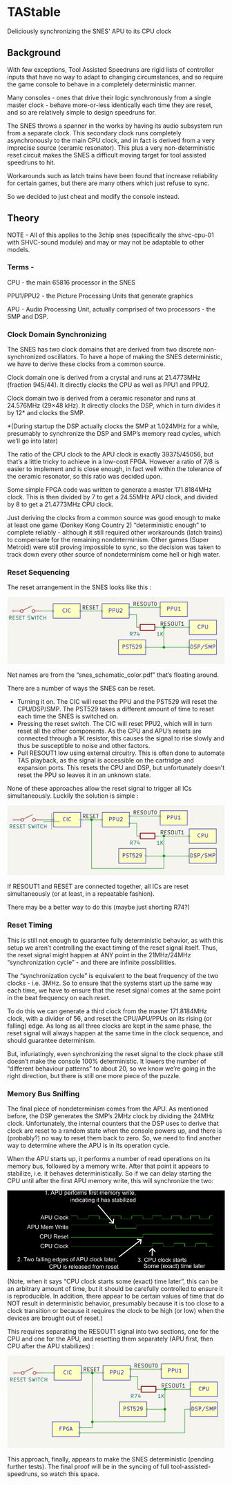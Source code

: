 # TAStable
Deliciously synchronizing the SNES' APU to its CPU clock

## Background
With few exceptions, Tool Assisted Speedruns are rigid lists of controller inputs that have no way to adapt to changing circumstances, and so require the game console to behave in a completely deterministic manner.

Many consoles - ones that drive their logic synchronously from a single master clock - behave more-or-less identically each time they are reset, and so are relatively simple to design speedruns for.

The SNES throws a spanner in the works by having its audio subsystem run from a separate clock. This secondary clock runs completely asynchronously to the main CPU clock, and in fact is derived from a very imprecise source (ceramic resonator). This plus a very non-deterministic reset circuit makes the SNES a difficult moving target for tool assisted speedruns to hit.

Workarounds such as latch trains have been found that increase reliability for certain games, but there are many others which just refuse to sync.

So we decided to just cheat and modify the console instead.


## Theory

NOTE - All of this applies to the 3chip snes (specifically the shvc-cpu-01 with SHVC-sound module) and may or may not be adaptable to other models.

### Terms - 
CPU - the main 65816 processor in the SNES

PPU1/PPU2 - the Picture Processing Units that generate graphics

APU - Audio Processing Unit, actually comprised of two processors - the SMP and DSP.


### Clock Domain Synchronizing

The SNES has two clock domains that are derived from two discrete non-synchronized oscillators. To have a hope of making the SNES deterministic, we have to derive these clocks from a common source.

Clock domain one is derived from a crystal and runs at 21.4773MHz (fraction 945/44). It directly clocks the CPU as well as PPU1 and PPU2.

Clock domain two is derived from a ceramic resonator and runs at 24.576MHz (29×48 kHz). It directly clocks the DSP, which in turn divides it by 12* and clocks the SMP.

*(During startup the DSP actually clocks the SMP at 1.024MHz for a while, presumably to synchronize the DSP and SMP’s memory read cycles, which we’ll go into later)

The ratio of the CPU clock to the APU clock is exactly 39375/45056, but that’s a little tricky to achieve in a low-cost FPGA. However a ratio of 7/8 is easier to implement and is close enough, in fact well within the tolerance of the ceramic resonator, so this ratio was decided upon.

Some simple FPGA code was written to generate a master 171.8184MHz clock. This is then divided by 7 to get a 24.55MHz APU clock, and divided by 8 to get a 21.4773MHz CPU clock.

Just deriving the clocks from a common source was good enough to make at least one game (Donkey Kong Country 2) “deterministic enough” to complete reliably - although it still required other workarounds (latch trains) to compensate for the remaining nondeterminism. Other games (Super Metroid) were still proving impossible to sync, so the decision was taken to track down every other source of nondeterminism come hell or high water.


### Reset Sequencing

The reset arrangement in the SNES looks like this : 

![Board](https://github.com/rasteri/TAStable/blob/main/images/image2.png?raw=true)

Net names are from the “snes_schematic_color.pdf” that’s floating around.

There are a number of ways the SNES can be reset. 

* Turning it on. The CIC will reset the PPU and the PST529 will reset the CPU/DSP/SMP. The PST529 takes a different amount of time to reset each time the SNES is switched on.
* Pressing the reset switch. The CIC will reset PPU2, which will in turn reset all the other components. As the CPU and APU’s resets are connected through a 1K resistor, this causes the signal to rise slowly and thus be susceptible to noise and other factors.
* Pull RESOUT1 low using external circuitry. This is often done to automate TAS playback, as the signal is accessible on the cartridge and expansion ports. This resets the CPU and DSP, but unfortunately doesn’t reset the PPU so leaves it in an unknown state.

None of these approaches allow the reset signal to trigger all ICs simultaneously. Luckily the solution is simple : 

![Board](https://github.com/rasteri/TAStable/blob/main/images/image4.png?raw=true)

If RESOUT1 and RESET are connected together, all ICs are reset simultaneously (or at least, in a repeatable fashion).

There may be a better way to do this (maybe just shorting R74?)


### Reset Timing

This is still not enough to guarantee fully deterministic behavior, as with this setup we aren’t controlling the exact timing of the reset signal itself. Thus, the reset signal might happen at ANY point in the 21MHz/24MHz “synchronization cycle” - and there are infinite possibilities.

The “synchronization cycle” is equivalent to the beat frequency of the two clocks - i.e. 3MHz. So to ensure that the systems start up the same way each time, we have to ensure that the reset signal comes at the same point in the beat frequency on each reset.

To do this we can generate a third clock from the master 171.8184MHz clock, with a divider of 56, and reset the CPU/APU/PPUs on its rising (or falling) edge. As long as all three clocks are kept in the same phase, the reset signal will always happen at the same time in the clock sequence, and should guarantee determinism.

But, infuriatingly, even synchronizing the reset signal to the clock phase still doesn’t make the console 100% deterministic. It lowers the number of “different behaviour patterns” to about 20, so we know we’re going in the right direction, but there is still one more piece of the puzzle.


### Memory Bus Sniffing

The final piece of nondeterminism comes from the APU. As mentioned before, the DSP generates the SMP’s 2MHz clock by dividing the 24MHz clock. Unfortunately, the internal counters that the DSP uses to derive that clock are reset to a random state when the console powers up, and there is (probably?) no way to reset them back to zero. So, we need to find another way to determine where the APU is in its operation cycle.

When the APU starts up, it performs a number of read operations on its memory bus, followed by a memory write. After that point it appears to stabilize, i.e. it behaves deterministically. So if we can delay starting the CPU until after the first APU memory write, this will synchronize the two:

![Board](https://github.com/rasteri/TAStable/blob/main/images/image6.png?raw=true)

(Note, when it says “CPU clock starts some (exact) time later”, this can be an arbitrary amount of time, but it should be carefully controlled to ensure it is reproducible. In addition, there appear to be certain values of time that do NOT result in deterministic behavior, presumably because it is too close to a clock transition or because it requires the clock to be high (or low) when the devices are brought out of reset.)

This requires separating the RESOUT1 signal into two sections, one for the CPU and one for the APU, and resetting them separately (APU first, then CPU after the APU stabilizes) :

![Board](https://github.com/rasteri/TAStable/blob/main/images/image5.png?raw=true)

This approach, finally, appears to make the SNES deterministic (pending further tests). The final proof will be in the syncing of full tool-assisted-speedruns, so watch this space.


